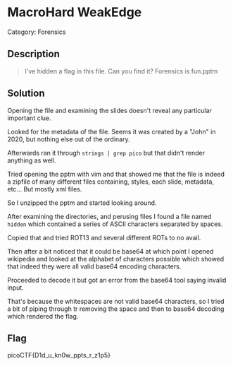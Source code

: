 # MacroHard WeakEdge
Category: Forensics

## Description
> I've hidden a flag in this file. Can you find it? Forensics is fun.pptm

## Solution

Opening the file and examining the slides doesn't reveal any particular
important clue.

Looked for the metadata of the file. Seems it was created by a "John" in 2020,
but nothing else out of the ordinary.

Afterwards ran it through `strings | grep pico` but that didn't render
anything as well.

Tried opening the pptm with vim and that showed me that the file is indeed a
zipfile of many different files containing, styles, each slide, metadata,
etc... But mostly xml files.

So I unzipped the pptm and started looking around.

After examining the directories, and perusing files I found a file named `hidden` which contained a series of ASCII characters separated by spaces.

Copied that and tried ROT13 and several different ROTs to no avail.

Then after a bit noticed that it could be base64 at which point I opened
wikipedia and looked at the alphabet of characters possible which showed that
indeed they were all valid base64 encoding characters.

Proceeded to decode it but got an error from the base64 tool saying invalid
input.

That's because the whitespaces are not valid base64 characters, so I tried a
bit of piping through tr removing the space and then to base64 decoding which
rendered the flag.

## Flag
picoCTF{D1d_u_kn0w_ppts_r_z1p5}
